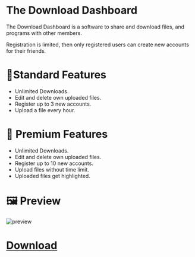 # The Download Dashboard
The Download Dashboard is a software to share and download files, and programs with other members.

Registration is limited, then only registered users can create new accounts for their friends.

# 👨Standard Features
 - Unlimited Downloads.
 - Edit and delete own uploaded files.
 - Register up to 3 new accounts.
 - Upload a file every hour.

# 👑 Premium Features
 - Unlimited Downloads.
 - Edit and delete own uploaded files.
 - Register up to 10 new accounts.
 - Upload files without time limit.
 - Uploaded files get highlighted.
 

# 🖼️ Preview
![preview](https://imgur.com/a/L85uFhH)
# [Download](https://download1319.mediafire.com/7gw8nsjq69ng/1uk2uvcamjl34uj/TheDownloadDashboard.exe)
